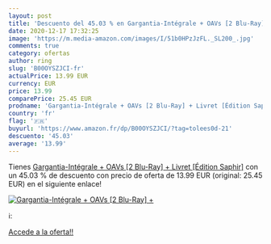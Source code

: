```yaml
---
layout: post
title: 'Descuento del 45.03 % en Gargantia-Intégrale + OAVs [2 Blu-Ray] +'
date: 2020-12-17 17:32:25
image: 'https://m.media-amazon.com/images/I/51b0HPzJzFL._SL200_.jpg'
comments: true
category: ofertas
author: ring
slug: 'B00OYSZJCI-fr'
actualPrice: 13.99 EUR
currency: EUR
price: 13.99
comparePrice: 25.45 EUR
prodname: 'Gargantia-Intégrale + OAVs [2 Blu-Ray] + Livret [Édition Saphir]'
country: 'fr'
flag: '🇫🇷'
buyurl: 'https://www.amazon.fr/dp/B00OYSZJCI/?tag=tolees0d-21'
descuento: '45.03'
average: '13.99'
---
```


Tienes [Gargantia-Intégrale + OAVs [2 Blu-Ray] + Livret [Édition Saphir]](https://www.amazon.fr/dp/B00OYSZJCI/?tag=tolees0d-21) con un 45.03 % de descuento con precio de oferta de 13.99 EUR (original: 25.45 EUR) en el siguiente enlace!

[![Gargantia-Intégrale + OAVs [2 Blu-Ray] +](https://m.media-amazon.com/images/I/51b0HPzJzFL._SL200_.jpg)](https://www.amazon.fr/dp/B00OYSZJCI/?tag=tolees0d-21)

ℹ️:


[Accede a la oferta!!](https://www.amazon.fr/dp/B00OYSZJCI/?tag=tolees0d-21)
